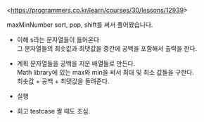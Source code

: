 &lt;https://programmers.co.kr/learn/courses/30/lessons/12939&gt;

maxMinNumber sort, pop, shift를 써서 풀어봤습니다.

- 이해
s라는 문자열들이 들어온다  
그 문자열들의 최솟값과 최댓값을 중간에 공백을 포함해서 출력을 한다.

- 계획
문자열들을 공백을 지운 배열들로 만든다.  
Math library에 있는 max와 min을 써서 최대 및 최소 값들을 구한다.  
최솟값 + 공백 + 최댓값을 돌려준다.

- 실행

- 회고
testcase 짤 때도 조심.
